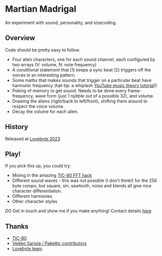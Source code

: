 # Martian Madrigal

An experiment with sound, personality, and sizecoding.

## Overview

Code should be pretty easy to follow.  

- Four alien characters, one for each sound channel, each configured by two arrays (V: volume, N: note frequency)
- A conditional statement that (1) keeps a sync beat (2) triggers off the voices in an interesting pattern.
- Some maths that makes sounds that trigger on a particular beat have harmonic frequency (hat-tip: a whiplash [YouTube music theory tutorial](https://www.youtube.com/watch?v=_eKTOMhpy2w)!)
- Poking of memory to get sound. Needs to be done every frame- frequency, wave form (just 1 nybble out of a possible 32), and volume.
- Drawing the aliens (right/back to left/front), shifting them around to respect the voice volume.
- Decay the volume for each alien.

## History

Released at [Lovebyte 2023](https://demozoo.org/productions/319383/)

## Play!

If you pick this up, you could try:

- Mixing in the amazing [TIC-80 FFT hack](https://github.com/glastonbridge/TIC-80/releases)
- Different sound waves - this was not possible (I don't think!) for the 256 byte compo, but square, sin, sawtooth, noise and blends all give nice character differentiation.
- Different harmonies
- Other character styles

*DO* Get in touch and show me if you make anything! Contact details [here](https://github.com/creativenucleus/tic-80-sketches/blob/main/readme.md#contact)

## Thanks

- [TIC-80](https://tic80.com/)
- [Veikko Sariola / Pakettic contributors](https://github.com/vsariola/pakettic)
- [Lovebyte team](https://lovebyte.party/)
